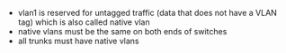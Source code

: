 - vlan1 is reserved for untagged traffic (data that does not have a VLAN tag) which is also called native vlan
- native vlans must be the same on both ends of switches
- all trunks must have native vlans